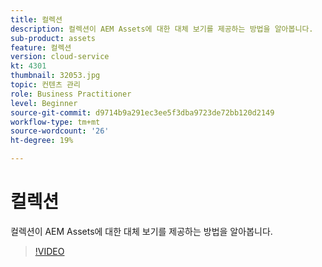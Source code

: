 ```yaml
---
title: 컬렉션
description: 컬렉션이 AEM Assets에 대한 대체 보기를 제공하는 방법을 알아봅니다.
sub-product: assets
feature: 컬렉션
version: cloud-service
kt: 4301
thumbnail: 32053.jpg
topic: 컨텐츠 관리
role: Business Practitioner
level: Beginner
source-git-commit: d9714b9a291ec3ee5f3dba9723de72bb120d2149
workflow-type: tm+mt
source-wordcount: '26'
ht-degree: 19%

---
```



# 컬렉션

컬렉션이 AEM Assets에 대한 대체 보기를 제공하는 방법을 알아봅니다.

>[!VIDEO](https://video.tv.adobe.com/v/32053/?quality=12&learn=on&hidetitle=true)